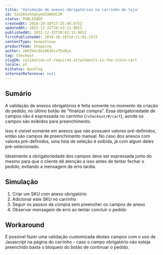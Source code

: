 ```yaml
---
title: 'Validação de anexos obrigatórios no carrinho da loja'
id: 5im16SzH3qkyeGCUW4UC2M
status: PUBLISHED
createdAt: 2018-10-10T17:35:48.675Z
updatedAt: 2022-12-22T20:43:13.901Z
publishedAt: 2022-12-22T20:43:13.901Z
firstPublishedAt: 2018-10-10T18:11:01.257Z
contentType: knownIssue
productTeam: Shopping
author: 2mXZkbi0oi061KicTExNjo
tag: Checkout
slugEN: validation-of-required-attachments-in-the-store-cart
locale: pt
kiStatus: Backlog
internalReference: null
---
```


## Sumário

A validação de anexos obrigatórios é feita somente no momento da criação do pedido, no último botão de "finalizar compra". Essa obrigatoriedade de campos não é expressada no carrinho (`/checkout/#/cart`), aonde os campos são exibidos para preenchimento.

Isso é visível somente em anexos que não possuem valores pré-definidos, então são campos de preenchimento manual. No caso dos anexos com valores pré-definidos, uma lista de seleção é exibida, já com algum deles pré-selecionado.

Idealmente a obrigatoriedade dos campos deve ser expressada junto do mesmo para que o cliente dê atenção a isso antes de tentar fechar o pedido, evitando a mensagem de erro tardia.

## Simulação

1. Criar um SKU com anexo obrigatório
2. Adicionar este SKU no carrinho
3. Seguir os passos da compra sem preencher os campos de anexo
4. Observar mensagem de erro ao tentar concluir o pedido

## Workaround

É possível fazer uma validação customizada destes campos com o uso de Javascript na página do carrinho - caso o campo obrigatório não esteja preenchido basta o bloqueio do botão de continuar o pedido.

